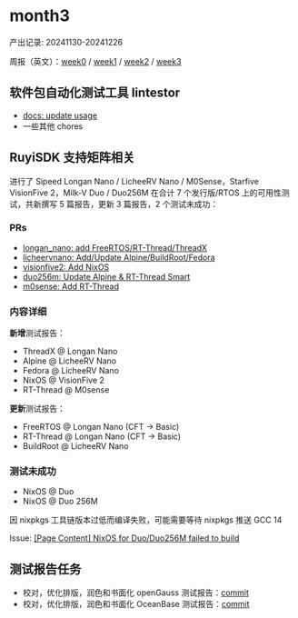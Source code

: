 # month3
产出记录: 20241130-20241226

周报（英文）：[week0](week0/week0.md) / [week1](week1/week1.md) / [week2](week2/week2.md) / [week3](week3/week3.md)
## 软件包自动化测试工具 lintestor

- [docs: update usage](https://github.com/255doesnotexist/lintestor/commit/db9aaeb6d9ff33c09fc2e12e6dda04c3abd8e74d)
- 一些其他 chores

## RuyiSDK 支持矩阵相关

进行了 Sipeed Longan Nano / LicheeRV Nano / M0Sense，Starfive VisionFive 2，Milk-V Duo / Duo256M 在合计 7 个发行版/RTOS 上的可用性测试，共新撰写 5 篇报告，更新 3 篇报告，2 个测试未成功：

### PRs 
- [longan_nano: add FreeRTOS/RT-Thread/ThreadX](https://github.com/ruyisdk/support-matrix/pull/97)
- [licheervnano: Add/Update Alpine/BuildRoot/Fedora](https://github.com/ruyisdk/support-matrix/pull/119)
- [visionfive2: Add NixOS](https://github.com/ruyisdk/support-matrix/pull/123)
- [duo256m: Update Alpine & RT-Thread Smart](https://github.com/ruyisdk/support-matrix/pull/109)
- [m0sense: Add RT-Thread](https://github.com/ruyisdk/support-matrix/pull/125)

### 内容详细

**新增**测试报告：
- ThreadX @ Longan Nano
- Alpine @ LicheeRV Nano
- Fedora @ LicheeRV Nano
- NixOS @ VisionFive 2
- RT-Thread @ M0sense

**更新**测试报告：
- FreeRTOS @ Longan Nano (CFT -> Basic)
- RT-Thread @ Longan Nano (CFT -> Basic)
- BuildRoot @ LicheeRV Nano

### 测试未成功

- NixOS @ Duo
- NixOS @ Duo 256M

因 nixpkgs 工具链版本过低而编译失败，可能需要等待 nixpkgs 推送 GCC 14

Issue: [[Page Content] NixOS for Duo/Duo256M failed to build](https://github.com/ruyisdk/support-matrix/issues/124)

## 测试报告任务
- 校对，优化排版，润色和书面化 openGauss 测试报告：[commit](https://github.com/QA-Team-lo/dbtest/commit/89410b6eb39c46c1c67e64c55d001bdb6db43fc3)
- 校对，优化排版，润色和书面化 OceanBase 测试报告：[commit](https://github.com/QA-Team-lo/dbtest/commit/fd2070e292fc6c78316abe4eb36787b9cba308fcf)